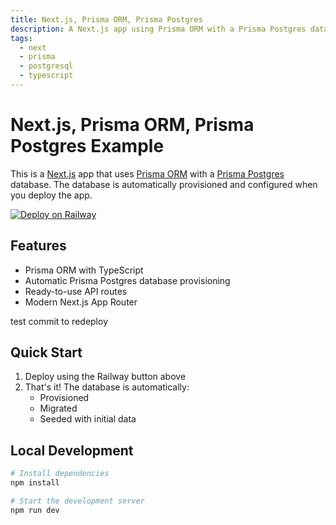 ```yaml
---
title: Next.js, Prisma ORM, Prisma Postgres
description: A Next.js app using Prisma ORM with a Prisma Postgres database
tags:
  - next
  - prisma
  - postgresql
  - typescript
---
```


# Next.js, Prisma ORM, Prisma Postgres Example

This is a [Next.js](https://nextjs.org/) app that uses [Prisma ORM](https://www.prisma.io/) with a [Prisma Postgres](https://www.prisma.io/postgres) database. The database is automatically provisioned and configured when you deploy the app.

[![Deploy on Railway](https://railway.app/button.svg)](https://railway.app/new/template/)

## Features

- Prisma ORM with TypeScript
- Automatic Prisma Postgres database provisioning
- Ready-to-use API routes
- Modern Next.js App Router

test commit to redeploy

## Quick Start

1. Deploy using the Railway button above
2. That's it! The database is automatically:
   - Provisioned
   - Migrated
   - Seeded with initial data

## Local Development

```bash
# Install dependencies
npm install

# Start the development server
npm run dev
```
